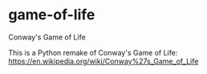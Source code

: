 # game-of-life
Conway's Game of Life

This is a Python remake of Conway's Game of Life: https://en.wikipedia.org/wiki/Conway%27s_Game_of_Life
